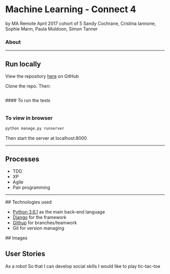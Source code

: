 # Machine Learning - Connect 4
by MA Remote April 2017 cohort of 5
Sandy Cochrane, Cristina Iannone, Sophie Mann, Paula Muldoon, Simon Tanner



### About

---

## Run locally
View the repository [here](https://github.com/pmuldoon86/machine-learning) on GitHub

Clone the repo. Then:

```bash

```
#### To run the tests
```bash
```

### To view in browser
```bash
python manage.py runserver
```
Then start the server at localhost:8000

---
## Processes
* TDD
* XP
* Agile
* Pair programming

---
## Technologies used

* [Python 3.6.1](https://www.python.org/) as the main back-end language
* [Django](https://www.djangoproject.com/) for the framework
* [Githup](https://github.com/pmuldoon86/machine-learning/) for branches/teamwork
* Git for version managing

## Images

## User Stories
As a robot
So that I can develop social skills
I would like to play tic-tac-toe
